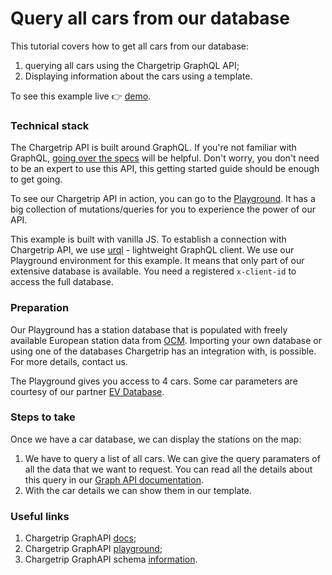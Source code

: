 # Query all cars from our database

This tutorial covers how to get all cars from our database: 
 1. querying all cars using the Chargetrip GraphQL API; 
 2. Displaying information about the cars using a template.
 
To see this example live 👉 [demo](https://chargetrip.github.io/examples/car/).

### Technical stack

The Chargetrip API is built around GraphQL. If you're not familiar with GraphQL, [going over the specs](https://graphql.org/learn/) will be helpful. Don't worry, you don't need to be an expert to use this API, this getting started guide should be enough to get going.

To see our Chargetrip API in action, you can go to the [Playground](https://playground.chargetrip.com/). It has a big collection of mutations/queries for you to experience the power of our API.

This example is built with vanilla JS. To establish a connection with Chargetrip API, we use [urql](https://formidable.com/open-source/urql/) - lightweight GraphQL client.
We use our Playground environment for this example. It means that only part of our extensive database is available. You need a registered `x-client-id` to access the full database.

### Preparation

Our Playground has a station database that is populated with freely available European station data from [OCM](https://openchargemap.org/site). Importing your own database or using one of the databases Chargetrip has an integration with, is possible. For more details, contact us.

The Playground gives you access to 4 cars. Some car parameters are courtesy of our partner [EV Database](https://ev-database.org/).


### Steps to take 

Once we have a car database, we can display the stations on the map: 

1.  We have to query a list of all cars. We can give the query paramaters of all the data that we want to request. You can read all the details about this query in our [Graph API documentation](https://docs.chargetrip.com/#getting-a-list-of-all-cars).        
2. With the car details we can show them in our template.  

### Useful links

1. Chargetrip GraphAPI [docs](https://docs.chargetrip.com/);
2. Chargetrip GraphAPI [playground](https://playground.chargetrip.com/);
3. Chargetrip GraphAPI schema [information](https://voyager.chargetrip.com/).
